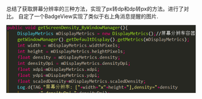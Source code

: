 总结了获取屏幕分辨率的三种方法，实现了px转dp和dp转px的方法。进行了对比。
自定了一个BadgeView实现了类似于右上角消息提醒的图片.

![image](https://github.com/hanwei100240105/MyDisplayMetrics/blob/master/ScreenShot/snipaste_20170802_210227.png)
 
